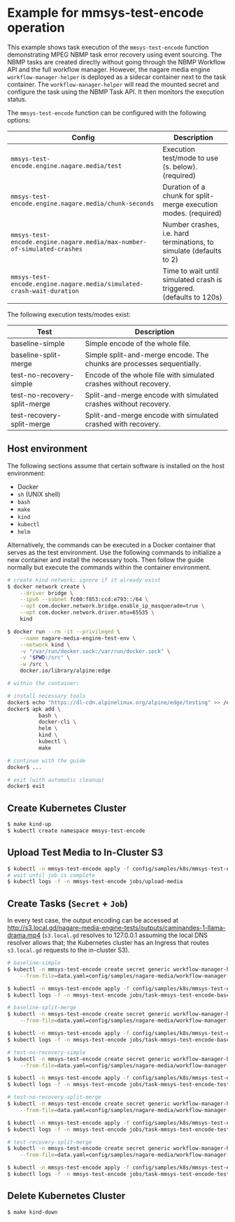 # Example for mmsys-test-encode operation

This example shows task execution of the `mmsys-test-encode` function demonstrating MPEG NBMP task error recovery using event sourcing. The NBMP tasks are created directly without going through the NBMP Workflow API and the full workflow manager. However, the nagare media engine `workflow-manager-helper` is deployed as a sidecar container next to the task container. The `workflow-manager-helper` will read the mounted secret and configure the task using the NBMP Task API. It then monitors the execution status.

The `mmsys-test-encode` function can be configured with the following options:

| Config                                                                  | Description                                                         |
| ----------------------------------------------------------------------- | ------------------------------------------------------------------- |
| `mmsys-test-encode.engine.nagare.media/test`                            | Execution test/mode to use (s. below). (required)                   |
| `mmsys-test-encode.engine.nagare.media/chunk-seconds`                   | Duration of a chunk for split-merge execution modes. (required)     |
| `mmsys-test-encode.engine.nagare.media/max-number-of-simulated-crashes` | Number crashes, i.e. hard terminations, to simulate (defaults to 2) |
| `mmsys-test-encode.engine.nagare.media/simulated-crash-wait-duration`   | Time to wait until simulated crash is triggered. (defaults to 120s) |

The following execution tests/modes exist:

| Test                         | Description                                                           |
| ---------------------------- | --------------------------------------------------------------------- |
| baseline-simple              | Simple encode of the whole file.                                      |
| baseline-split-merge         | Simple split-and-merge encode. The chunks are processes sequentially. |
| test-no-recovery-simple      | Encode of the whole file with simulated crashes without recovery.     |
| test-no-recovery-split-merge | Split-and-merge encode with simulated crashes without recovery.       |
| test-recovery-split-merge    | Split-and-merge encode with simulated crashed with recovery.          |

## Host environment

The following sections assume that certain software is installed on the host environment:

* Docker
* `sh` (UNIX shell)
* `bash`
* `make`
* `kind`
* `kubectl`
* `helm`

Alternatively, the commands can be executed in a Docker container that serves as the test environment. Use the following commands to initialize a new container and install the necessary tools. Then follow the guide normally but execute the commands within the container environment.

```sh
# create kind network; ignore if it already exist
$ docker network create \
    --driver bridge \
    --ipv6 --subnet fc00:f853:ccd:e793::/64 \
    --opt com.docker.network.bridge.enable_ip_masquerade=true \
    --opt com.docker.network.driver.mtu=65535 \
    kind

$ docker run --rm -it --privileged \
    --name nagare-media-engine-test-env \
    --network kind \
    -v "/var/run/docker.sock:/var/run/docker.sock" \
    -v "$PWD:/src" \
    -w /src \
    docker.io/library/alpine:edge

# within the container:

# install necessary tools
docker$ echo "https://dl-cdn.alpinelinux.org/alpine/edge/testing" >> /etc/apk/repositories
docker$ apk add \
          bash \
          docker-cli \
          helm \
          kind \
          kubectl \
          make

# continue with the guide
docker$ ...

# exit (with automatic cleanup)
docker$ exit
```

## Create Kubernetes Cluster

```sh
$ make kind-up
$ kubectl create namespace mmsys-test-encode
```

## Upload Test Media to In-Cluster S3

```sh
$ kubectl -n mmsys-test-encode apply -f config/samples/k8s/mmsys-test-encode/job-upload-media.yaml
# wait until job is complete
$ kubectl logs -f -n mmsys-test-encode jobs/upload-media
```

## Create Tasks (`Secret` + `Job`)

In every test case, the output encoding can be accessed at <http://s3.local.gd/nagare-media-engine-tests/outputs/caminandes-1-llama-drama.mp4> (`s3.local.gd` resolves to 127.0.0.1 assuming the local DNS resolver allows that; the Kubernetes cluster has an Ingress that routes `s3.local.gd` requests to the in-cluster S3).

```sh
# baseline-simple
$ kubectl -n mmsys-test-encode create secret generic workflow-manager-helper-data-mmsys-test-encode-baseline-simple \
    --from-file=data.yaml=config/samples/nagare-media/workflow-manager-helper-data_mmsys-test-encode-baseline-simple.yaml

$ kubectl -n mmsys-test-encode apply -f config/samples/k8s/mmsys-test-encode/job-task-mmsys-test-encode-baseline-simple.yaml
$ kubectl logs -f -n mmsys-test-encode jobs/task-mmsys-test-encode-baseline-simple -c function

# baseline-split-merge
$ kubectl -n mmsys-test-encode create secret generic workflow-manager-helper-data-mmsys-test-encode-baseline-split-merge \
    --from-file=data.yaml=config/samples/nagare-media/workflow-manager-helper-data_mmsys-test-encode-baseline-split-merge.yaml

$ kubectl -n mmsys-test-encode apply -f config/samples/k8s/mmsys-test-encode/job-task-mmsys-test-encode-baseline-split-merge.yaml
$ kubectl logs -f -n mmsys-test-encode jobs/task-mmsys-test-encode-baseline-split-merge -c function

# test-no-recovery-simple
$ kubectl -n mmsys-test-encode create secret generic workflow-manager-helper-data-mmsys-test-encode-test-no-recovery-simple \
    --from-file=data.yaml=config/samples/nagare-media/workflow-manager-helper-data_mmsys-test-encode-test-no-recovery-simple.yaml

$ kubectl -n mmsys-test-encode apply -f config/samples/k8s/mmsys-test-encode/job-task-mmsys-test-encode-test-no-recovery-simple.yaml
$ kubectl logs -f -n mmsys-test-encode jobs/task-mmsys-test-encode-test-no-recovery-simple -c function

# test-no-recovery-split-merge
$ kubectl -n mmsys-test-encode create secret generic workflow-manager-helper-data-mmsys-test-encode-test-no-recovery-split-merge \
    --from-file=data.yaml=config/samples/nagare-media/workflow-manager-helper-data_mmsys-test-encode-test-no-recovery-split-merge.yaml

$ kubectl -n mmsys-test-encode apply -f config/samples/k8s/mmsys-test-encode/job-task-mmsys-test-encode-test-no-recovery-split-merge.yaml
$ kubectl logs -f -n mmsys-test-encode jobs/task-mmsys-test-encode-test-no-recovery-split-merge -c function

# test-recovery-split-merge
$ kubectl -n mmsys-test-encode create secret generic workflow-manager-helper-data-mmsys-test-encode-test-recovery-split-merge \
    --from-file=data.yaml=config/samples/nagare-media/workflow-manager-helper-data_mmsys-test-encode-test-recovery-split-merge.yaml

$ kubectl -n mmsys-test-encode apply -f config/samples/k8s/mmsys-test-encode/job-task-mmsys-test-encode-test-recovery-split-merge.yaml
$ kubectl logs -f -n mmsys-test-encode jobs/task-mmsys-test-encode-test-recovery-split-merge -c function
```

## Delete Kubernetes Cluster

```sh
$ make kind-down
```
